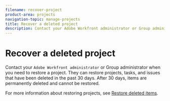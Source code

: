 ```yaml
---
filename: recover-project
product-area: projects
navigation-topic: manage-projects
title: Recover a deleted project
description: Contact your Adobe Workfront administrator or Group administrator when you need to restore a project. They can restore projects, tasks, and issues that have been deleted in the past 30 days. After 30 days, items are permanently deleted and cannot be restored.
---
```


# Recover a deleted project

Contact your `Adobe Workfront administrator` or Group administrator when you need to restore a project. They can restore projects, tasks, and issues that have been deleted in the past 30 days. After 30 days, items are permanently deleted and cannot be restored.

For more information about restoring projects, see [Restore deleted items](../../../administration-and-setup/manage-workfront/manage-deleted-items/restore-deleted-items.md).
